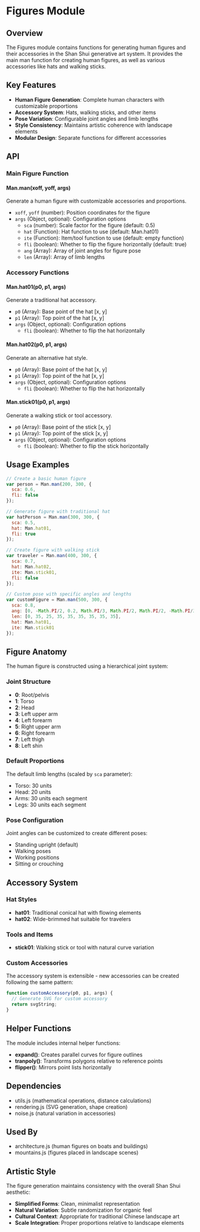# Figures Module

## Overview

The Figures module contains functions for generating human figures and their accessories in the Shan Shui generative art system. It provides the main man function for creating human figures, as well as various accessories like hats and walking sticks.

## Key Features

- **Human Figure Generation**: Complete human characters with customizable proportions
- **Accessory System**: Hats, walking sticks, and other items
- **Pose Variation**: Configurable joint angles and limb lengths
- **Style Consistency**: Maintains artistic coherence with landscape elements
- **Modular Design**: Separate functions for different accessories

## API

### Main Figure Function

#### Man.man(xoff, yoff, args)
Generate a human figure with customizable accessories and proportions.
- `xoff`, `yoff` (number): Position coordinates for the figure
- `args` (Object, optional): Configuration options
  - `sca` (number): Scale factor for the figure (default: 0.5)
  - `hat` (Function): Hat function to use (default: Man.hat01)
  - `ite` (Function): Item/tool function to use (default: empty function)
  - `fli` (boolean): Whether to flip the figure horizontally (default: true)
  - `ang` (Array): Array of joint angles for figure pose
  - `len` (Array): Array of limb lengths

### Accessory Functions

#### Man.hat01(p0, p1, args)
Generate a traditional hat accessory.
- `p0` (Array): Base point of the hat [x, y]
- `p1` (Array): Top point of the hat [x, y]
- `args` (Object, optional): Configuration options
  - `fli` (boolean): Whether to flip the hat horizontally

#### Man.hat02(p0, p1, args)
Generate an alternative hat style.
- `p0` (Array): Base point of the hat [x, y]
- `p1` (Array): Top point of the hat [x, y]
- `args` (Object, optional): Configuration options
  - `fli` (boolean): Whether to flip the hat horizontally

#### Man.stick01(p0, p1, args)
Generate a walking stick or tool accessory.
- `p0` (Array): Base point of the stick [x, y]
- `p1` (Array): Top point of the stick [x, y]
- `args` (Object, optional): Configuration options
  - `fli` (boolean): Whether to flip the stick horizontally

## Usage Examples

```javascript
// Create a basic human figure
var person = Man.man(200, 300, {
  sca: 0.6,
  fli: false
});

// Generate figure with traditional hat
var hatPerson = Man.man(300, 300, {
  sca: 0.5,
  hat: Man.hat01,
  fli: true
});

// Create figure with walking stick
var traveler = Man.man(400, 300, {
  sca: 0.7,
  hat: Man.hat02,
  ite: Man.stick01,
  fli: false
});

// Custom pose with specific angles and lengths
var customFigure = Man.man(500, 300, {
  sca: 0.8,
  ang: [0, -Math.PI/2, 0.2, Math.PI/3, Math.PI/2, Math.PI/2, -Math.PI/3, -Math.PI/2, -Math.PI/4],
  len: [0, 35, 25, 35, 35, 35, 35, 35, 35],
  hat: Man.hat01,
  ite: Man.stick01
});
```

## Figure Anatomy

The human figure is constructed using a hierarchical joint system:

### Joint Structure
- **0**: Root/pelvis
- **1**: Torso
- **2**: Head
- **3**: Left upper arm
- **4**: Left forearm
- **5**: Right upper arm
- **6**: Right forearm
- **7**: Left thigh
- **8**: Left shin

### Default Proportions
The default limb lengths (scaled by `sca` parameter):
- Torso: 30 units
- Head: 20 units
- Arms: 30 units each segment
- Legs: 30 units each segment

### Pose Configuration
Joint angles can be customized to create different poses:
- Standing upright (default)
- Walking poses
- Working positions
- Sitting or crouching

## Accessory System

### Hat Styles
- **hat01**: Traditional conical hat with flowing elements
- **hat02**: Wide-brimmed hat suitable for travelers

### Tools and Items
- **stick01**: Walking stick or tool with natural curve variation

### Custom Accessories
The accessory system is extensible - new accessories can be created following the same pattern:
```javascript
function customAccessory(p0, p1, args) {
  // Generate SVG for custom accessory
  return svgString;
}
```

## Helper Functions

The module includes internal helper functions:

- **expand()**: Creates parallel curves for figure outlines
- **tranpoly()**: Transforms polygons relative to reference points
- **flipper()**: Mirrors point lists horizontally

## Dependencies

- utils.js (mathematical operations, distance calculations)
- rendering.js (SVG generation, shape creation)
- noise.js (natural variation in accessories)

## Used By

- architecture.js (human figures on boats and buildings)
- mountains.js (figures placed in landscape scenes)

## Artistic Style

The figure generation maintains consistency with the overall Shan Shui aesthetic:
- **Simplified Forms**: Clean, minimalist representation
- **Natural Variation**: Subtle randomization for organic feel
- **Cultural Context**: Appropriate for traditional Chinese landscape art
- **Scale Integration**: Proper proportions relative to landscape elements